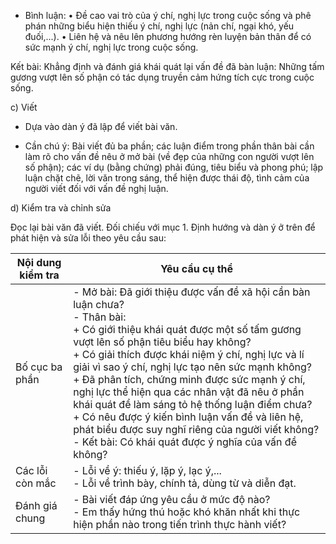 + Bình luận:
• Đề cao vai trò của ý chí, nghị lực trong cuộc sống và phê phán những biểu hiện thiếu ý chí, nghị lực (nản chí, ngại khó, yếu đuối,...).
• Liên hệ và nêu lên phương hướng rèn luyện bản thân để có sức mạnh ý chí, nghị lực trong cuộc sống.

Kết bài:
Khẳng định và đánh giá khái quát lại vấn đề đã bàn luận: Những tấm gương vượt lên số phận có tác dụng truyền cảm hứng tích cực trong cuộc sống.

c) Viết

- Dựa vào dàn ý đã lập để viết bài văn.

- Cần chú ý: Bài viết đủ ba phần; các luận điểm trong phần thân bài cần làm rõ cho vấn đề nêu ở mở bài (về đẹp của những con người vượt lên số phận); các ví dụ (bằng chứng) phải đúng, tiêu biểu và phong phú; lập luận chặt chẽ, lời văn trong sáng, thể hiện được thái độ, tình cảm của người viết đối với vấn đề nghị luận.

d) Kiểm tra và chỉnh sửa

Đọc lại bài văn đã viết. Đối chiếu với mục 1. Định hướng và dàn ý ở trên để phát hiện và sửa lỗi theo yêu cầu sau:

Nội dung kiểm tra | Yêu cầu cụ thể
--- | ---
Bố cục ba phần | - Mở bài: Đã giới thiệu được vấn đề xã hội cần bàn luận chưa?<br>- Thân bài:<br>+ Có giới thiệu khái quát được một số tấm gương vượt lên số phận tiêu biểu hay không?<br>+ Có giải thích được khái niệm ý chí, nghị lực và lí giải vì sao ý chí, nghị lực tạo nên sức mạnh không?<br>+ Đã phân tích, chứng minh được sức mạnh ý chí, nghị lực thể hiện qua các nhân vật đã nêu ở phần khái quát để làm sáng tỏ hệ thống luận điểm chưa?<br>+ Có nêu được ý kiến bình luận vấn đề và liên hệ, phát biểu được suy nghĩ riêng của người viết không?<br>- Kết bài: Có khái quát được ý nghĩa của vấn đề không?
Các lỗi còn mắc | - Lỗi về ý: thiếu ý, lặp ý, lạc ý,...<br>- Lỗi về trình bày, chính tả, dùng từ và diễn đạt.
Đánh giá chung | - Bài viết đáp ứng yêu cầu ở mức độ nào?<br>- Em thấy hứng thú hoặc khó khăn nhất khi thực hiện phần nào trong tiến trình thực hành viết?